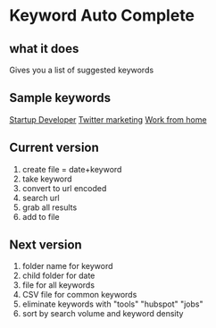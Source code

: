 # Keyword Auto Complete

## what it does

Gives you a list of suggested keywords

## Sample keywords

[Startup Developer](/Startup-developers_07-09-2020.txt)
[Twitter marketing](/twitter-marketing_07-09-2020.txt)
[Work from home](/work-from-home_07-09-2020.txt)



## Current version

1. create file = date+keyword
2. take keyword
3. convert to url encoded
4. search url
5. grab all results
6. add to file

## Next version

1. folder name for keyword
2. child folder for date
3. file for all keywords
4. CSV file for common keywords 
5. eliminate keywords with "tools" "hubspot" "jobs"
6. sort by search volume and keyword density
